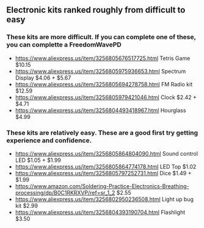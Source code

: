 
   ##   Electronic kits ranked roughly from difficult to easy
	  
### These kits are more difficult. If you can complete one of these, you can complette a FreedomWavePD	  
- https://www.aliexpress.us/item/3256805676517725.html Tetris Game $10.15
- https://www.aliexpress.us/item/3256805975936653.html Spectrum Display $4.06 + $5.67
- https://www.aliexpress.us/item/3256805694278758.html FM Radio kit $12.59
- https://www.aliexpress.us/item/3256805979421046.html Clock $2.42 + $4.71
- https://www.aliexpress.us/item/3256804493418967.html Hourglass $4.99


### These kits are relatively easy. These are a good first try getting experience and confidence.

- https://www.aliexpress.us/item/3256805864804090.html Sound control LED $1.05 + $1.99
- https://www.aliexpress.us/item/3256805864774178.html LED Top $1.02
- https://www.aliexpress.us/item/3256805797252731.html Dice $1.49 + $1.99
- https://www.amazon.com/Soldering-Practice-Electronics-Breathing-processing/dp/B0C1RKRXVP/ref=sr_1_2 $2.55
- https://www.aliexpress.us/item/3256802950236508.html Light up bug  kit $2.99
- https://www.aliexpress.us/item/3256804393190704.html Flashlight $3.50
